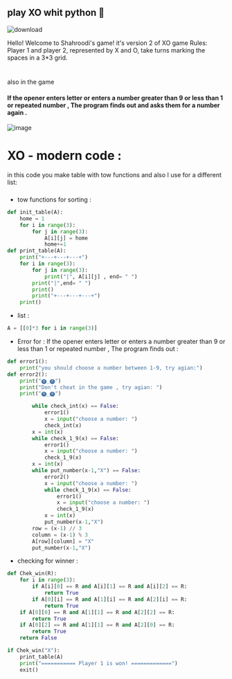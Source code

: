 ## play XO whit python 📼
![download](https://github.com/mohammad-hasan-shahroodi/Play-XO/assets/140893151/f6635c83-9afe-476c-b16a-6515d2fdb628)


Hello! Welcome to Shahroodi's game!
it's version 2 of XO game
Rules: Player 1 and player 2, represented by X and O, take turns marking the spaces in a 3*3 grid. 
#
also in the game 
#### If the opener enters letter or enters a number greater than 9 or less than 1 or repeated number , The program finds out and asks them for a number again .

 ![image](https://github.com/mohammad-hasan-shahroodi/Play-XO/assets/140893151/91dd9e92-2e38-4506-9b67-dff4d4cc5f90)

# XO - modern code :
in this code you make table with tow functions and also I use for a different list:
###
- tow functions for sorting : 
```python
def init_table(A):
    home = 1
    for i in range(3):
        for j in range(3):
            A[i][j] = home
            home+=1
def print_table(A):
    print("+---+---+---+")
    for i in range(3):
        for j in range(3):
            print("|", A[i][j] , end= " ")
        print("|",end= " ")
        print()
        print("+---+---+---+")
    print()
```
- list :
```python
A = [[0]*3 for i in range(3)]
```
- Error for  : If the opener enters letter or enters a number greater than 9 or less than 1 or repeated number , The program finds out :
```python
def error1():
    print("you should choose a number between 1-9, try agian:")
def error2():
    print("⓿_⓿")
    print("Don't cheat in the game , try agian: ")
    print("⓿_⓿")
```
```python
        while check_int(x) == False:
            error1()
            x = input("choose a number: ")
            check_int(x) 
        x = int(x)
        while check_1_9(x) == False:
            error1()
            x = input("choose a number: ")
            check_1_9(x)
        x = int(x)
        while put_number(x-1,"X") == False:
            error2()
            x = input("choose a number: ")
            while check_1_9(x) == False:
                error1()
                x = input("choose a number: ")
                check_1_9(x)
            x = int(x)
            put_number(x-1,"X")
        row = (x-1) // 3
        column = (x-1) % 3
        A[row][column] = "X"
        put_number(x-1,"X")
```
- checking for winner :
```python
def Chek_win(R):
    for i in range(3):
        if A[i][0] == R and A[i][1] == R and A[i][2] == R:
            return True
        if A[0][i] == R and A[1][i] == R and A[2][i] == R:
            return True
    if A[0][0] == R and A[1][1] == R and A[2][2] == R:
        return True
    if A[0][2] == R and A[1][1] == R and A[2][0] == R:
        return True
    return False
```
```python
if Chek_win("X"):
    print_table(A)
    print("=========== Player 1 is won! =============")
    exit()
```
